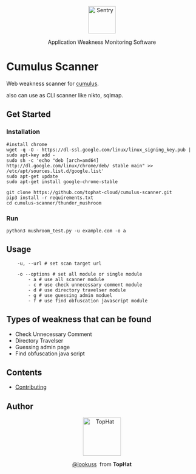 

<p align="center">
  <p align="center">
    <a href="https://cumulus.tophat.cloud" target="_blank">
      <img src="https://jinui.s3.ap-northeast-2.amazonaws.com/tophat/logo.png" alt="Sentry" height="72">
    </a>
  </p>
  <p align="center">
    Application Weakness Monitoring Software
  </p>
</p>

# Cumulus Scanner

Web weakness scanner for [cumulus](https://cumulus.tophat.cloud).

also can use as CLI scanner like nikto, sqlmap.

## Get Started

### Installation
```
#install chrome
wget -q -O - https://dl-ssl.google.com/linux/linux_signing_key.pub | sudo apt-key add -
sudo sh -c 'echo "deb [arch=amd64] http://dl.google.com/linux/chrome/deb/ stable main" >> /etc/apt/sources.list.d/google.list'
sudo apt-get update
sudo apt-get install google-chrome-stable

git clone https://github.com/tophat-cloud/cumulus-scanner.git
pip3 install -r requirements.txt
cd cumulus-scanner/thunder_mushroom
```

### Run

```
python3 mushroom_test.py -u example.com -o a
```

## Usage

```
    -u, --url # set scan target url
    
    -o --options # set all module or single module
        - a # use all scanner module
        - c # use check unnecessary comment module
        - d # use directory travelser module
        - g # use guessing admin moduel
        - f # use find obfuscation javascript module
```
    
## Types of weakness that can be found
- Check Unnecessary Comment
- Directory Travelser
- Guessing admin page
- Find obfuscation java script

## Contents
- [Contributing](https://github.com/tophat-cloud/cumulus-scanner/blob/master/CONTRIBUTING.md)

## Author
<p align="center">
  <p align="center">
    <a href="https://github.com/tophat-cloud" target="_blank">
      <img src="https://jinui.s3.ap-northeast-2.amazonaws.com/tophat/tophat.png" alt="TopHat" height="100">
    </a>
  </p>

  <p align="center">
    <a href="http://github.com/lookuss" target="_blank">@lookuss</a>&nbsp from <strong>TopHat</strong>
  </p>
</p>
